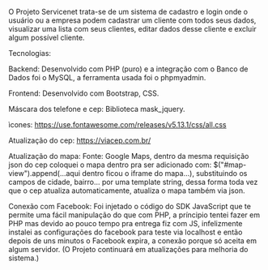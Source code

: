 O Projeto Servicenet trata-se de um sistema de cadastro e login onde o usuário ou a empresa
podem cadastrar um cliente com todos seus dados, visualizar uma lista com seus clientes, editar dados desse cliente e excluir algum possível cliente.

Tecnologias:

Backend: Desenvolvido com PHP (puro) e a integração com o Banco de Dados foi o MySQL, a ferramenta usada foi o phpmyadmin.

Frontend: Desenvolvido com Bootstrap, CSS.

Máscara dos telefone e cep: Biblioteca mask_jquery.

ìcones: https://use.fontawesome.com/releases/v5.13.1/css/all.css

Atualização do cep: https://viacep.com.br/ 

Atualização do mapa: Fonte: Google Maps, dentro da mesma requisição json do cep coloquei
o mapa dentro pra ser adicionado com: $("#map-view").append(...aqui dentro ficou o iframe do mapa...), substituindo 
os campos de cidade, bairro... por uma template string, dessa forma toda vez que o cep atualiza automaticamente, 
atualiza o mapa também via json.

Conexão com Facebook: Foi injetado o código do SDK JavaScript que te permite uma fácil manipulação do que com PHP,
a príncipio tentei fazer em PHP mas devido ao pouco tempo pra entrega fiz com JS, infelizmente instalei as configurações 
do facebook para teste via localhost e então depois de uns minutos o Facebook expira,
a conexão porque só aceita em algum servidor. (O Projeto continuará em atualizações para melhoria do sistema.)    
